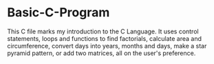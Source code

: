 # Basic-C-Program
This C file marks my introduction to the C Language. It uses control statements, loops and functions to find factorials, calculate area and circumference, convert days into years, months and days, make a star pyramid pattern, or add two matrices, all on the user's preference.
